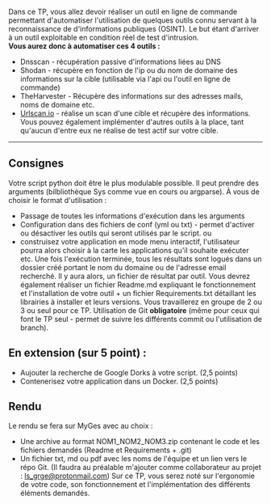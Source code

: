 Dans ce TP, vous allez devoir réaliser un outil en ligne de commande permettant d'automatiser l'utilisation
de quelques outils connu servant à la reconnaissance de d'informations publiques (OSINT). Le but étant
d'arriver à un outil exploitable en condition réel de test d'intrusion.<br>
**Vous aurez donc à automatiser ces 4 outils :**
* Dnsscan - récupération passive d'informations liées au DNS
* Shodan - récupère en fonction de l'ip ou du nom de domaine des informations sur la cible (utilisable via
l'api ou l'outil en ligne de commande)
* TheHarvester - Récupère des informations sur des adresses mails, noms de domaine etc.
* [Urlscan.io](https://urlscan.io/docs/api/) - réalise un scan d'une cible et récupère des informations.
Vous pouvez également implémenter d'autres outils à la place, tant qu'aucun d'entre eux ne réalise de test
actif sur votre cible.
___
## Consignes
Votre script python doit être le plus modulable possible. Il peut prendre des arguments (bilbliothèque Sys
comme vue en cours ou argparse). À vous de choisir le format d'utilisation :
- Passage de toutes les informations d'exécution dans les arguments
- Configuration dans des fichiers de conf (yml ou txt) - permet d'activer ou désactiver les outils qui seront
utilisés par le script.
ou
- construisez votre application en mode menu interactif, l'utilisateur pourra alors choisir à la carte les
applications qu'il souhaite exécuter etc.
Une fois l'exécution terminée, tous les résultats sont logués dans un dossier créé portant le nom du domaine
ou de l'adresse email recherché. Il y aura alors, un fichier de résultat par outil.
Vous devrez également réaliser un fichier Readme.md expliquant le fonctionnement et l'installation de votre
outil + un fichier Requirements.txt détaillant les librairies à installer et leurs versions.
Vous travaillerez en groupe de 2 ou 3 ou seul pour ce TP. Utilisation de Git **obligatoire** (même pour ceux
qui font le TP seul - permet de suivre les différents commit ou l'utilisation de branch).
## En extension (sur 5 point) :
- Aujouter la recherche de Google Dorks à votre script. (2,5 points)
- Contenerisez votre application dans un Docker. (2,5 points)
## Rendu
Le rendu se fera sur MyGes avec au choix :
- Une archive au format NOM1_NOM2_NOM3.zip contenant le code et les fichiers demandés (Readme et
Requirements + .git)
- Un fichier txt, md ou pdf avec les noms de l'équipe et un lien vers le répo Git. (Il faudra au préalable
m'ajouter comme collaborateur au projet : ls_grge@protonmail.com)
Sur ce TP, vous serez noté sur l'ergonomie de votre code, son fonctionnement et l'implémentation des
différents éléments demandés.
